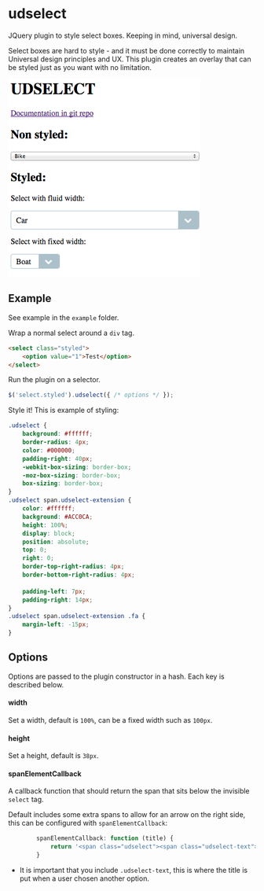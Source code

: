 # udselect
JQuery plugin to style select boxes. Keeping in mind, universal design.

Select boxes are hard to style - and it must be done correctly to maintain Universal design principles and UX. This plugin creates an overlay that can be styled just as you want with no limitation. 


![Example style](https://github.com/peec/udselect/raw/master/doc/example.png "Example")



## Example

See example in the `example` folder.

Wrap a normal select around a `div` tag.

```html
<select class="styled">
    <option value="1">Test</option>
</select>
```

Run the plugin on a selector.

```javascript
$('select.styled').udselect({ /* options */ });
```

Style it! This is example of styling:

```css
.udselect {
    background: #ffffff;
    border-radius: 4px;
    color: #000000;
    padding-right: 40px;
    -webkit-box-sizing: border-box;
    -moz-box-sizing: border-box;
    box-sizing: border-box;
}
.udselect span.udselect-extension {
    color: #ffffff;
    background: #ACC0CA;
    height: 100%;
    display: block;
    position: absolute;
    top: 0;
    right: 0;
    border-top-right-radius: 4px;
    border-bottom-right-radius: 4px;

    padding-left: 7px;
    padding-right: 14px;
}
.udselect span.udselect-extension .fa {
    margin-left: -15px;
}
```

## Options

Options are passed to the plugin constructor in a hash. Each key is described below.


#### width

Set a width, default is `100%`, can be a fixed width such as `100px`.


#### height

Set a height, default is `38px`.


#### spanElementCallback

A callback function that should return the span that sits below the invisible `select` tag.

Default includes some extra spans to allow for an arrow on the right side, this can be configured with `spanElementCallback`:

```javascript
        spanElementCallback: function (title) {
            return '<span class="udselect"><span class="udselect-text">' + title + '</span><span class="udselect-extension"><span class="fa fa-chevron-down"></span></span></span>';
        }
```

- It is important that you include `.udselect-text`, this is where the title is put when a user chosen another option.






